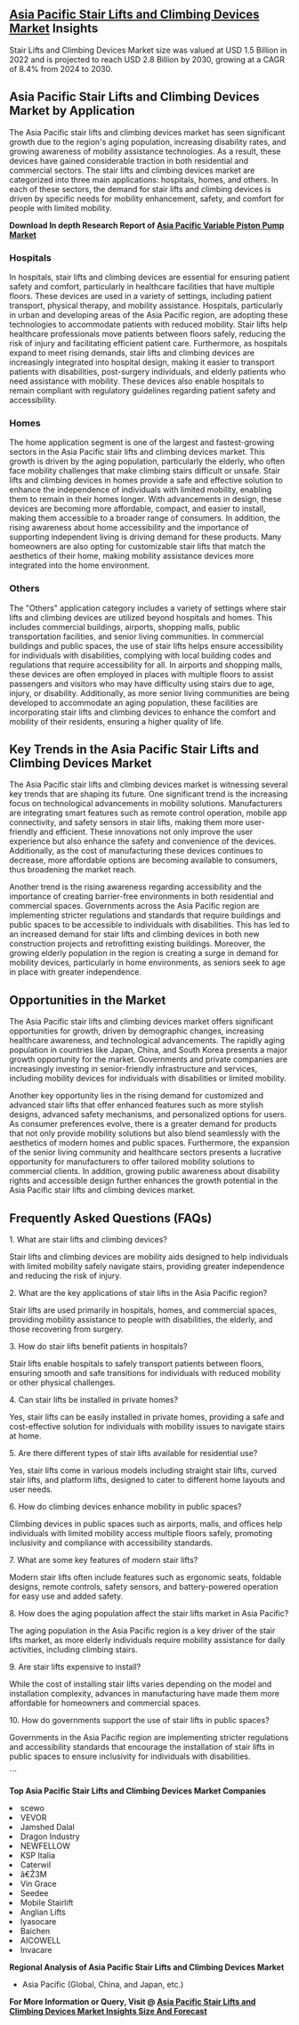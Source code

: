 <h2><a href="https://www.verifiedmarketreports.com/download-sample/?rid=278124&amp;utm_source=Github-Feb&amp;utm_medium=219" target="_blank">Asia Pacific Stair Lifts and Climbing Devices Market</a> Insights</h2><p>Stair Lifts and Climbing Devices Market size was valued at USD 1.5 Billion in 2022 and is projected to reach USD 2.8 Billion by 2030, growing at a CAGR of 8.4% from 2024 to 2030.</p><p><h2>Asia Pacific Stair Lifts and Climbing Devices Market by Application</h2> <p>The Asia Pacific stair lifts and climbing devices market has seen significant growth due to the region's aging population, increasing disability rates, and growing awareness of mobility assistance technologies. As a result, these devices have gained considerable traction in both residential and commercial sectors. The stair lifts and climbing devices market are categorized into three main applications: hospitals, homes, and others. In each of these sectors, the demand for stair lifts and climbing devices is driven by specific needs for mobility enhancement, safety, and comfort for people with limited mobility.</p> <p><p><strong>Download In depth Research Report of <a href="https://www.verifiedmarketreports.com/download-sample/?rid=236118&amp;utm_source=Pulse-Dec&amp;utm_medium=219" target="_blank">Asia Pacific Variable Piston Pump Market</a></strong></p></p> <h3>Hospitals</h3> <p>In hospitals, stair lifts and climbing devices are essential for ensuring patient safety and comfort, particularly in healthcare facilities that have multiple floors. These devices are used in a variety of settings, including patient transport, physical therapy, and mobility assistance. Hospitals, particularly in urban and developing areas of the Asia Pacific region, are adopting these technologies to accommodate patients with reduced mobility. Stair lifts help healthcare professionals move patients between floors safely, reducing the risk of injury and facilitating efficient patient care. Furthermore, as hospitals expand to meet rising demands, stair lifts and climbing devices are increasingly integrated into hospital design, making it easier to transport patients with disabilities, post-surgery individuals, and elderly patients who need assistance with mobility. These devices also enable hospitals to remain compliant with regulatory guidelines regarding patient safety and accessibility.</p> <h3>Homes</h3> <p>The home application segment is one of the largest and fastest-growing sectors in the Asia Pacific stair lifts and climbing devices market. This growth is driven by the aging population, particularly the elderly, who often face mobility challenges that make climbing stairs difficult or unsafe. Stair lifts and climbing devices in homes provide a safe and effective solution to enhance the independence of individuals with limited mobility, enabling them to remain in their homes longer. With advancements in design, these devices are becoming more affordable, compact, and easier to install, making them accessible to a broader range of consumers. In addition, the rising awareness about home accessibility and the importance of supporting independent living is driving demand for these products. Many homeowners are also opting for customizable stair lifts that match the aesthetics of their home, making mobility assistance devices more integrated into the home environment.</p> <h3>Others</h3> <p>The "Others" application category includes a variety of settings where stair lifts and climbing devices are utilized beyond hospitals and homes. This includes commercial buildings, airports, shopping malls, public transportation facilities, and senior living communities. In commercial buildings and public spaces, the use of stair lifts helps ensure accessibility for individuals with disabilities, complying with local building codes and regulations that require accessibility for all. In airports and shopping malls, these devices are often employed in places with multiple floors to assist passengers and visitors who may have difficulty using stairs due to age, injury, or disability. Additionally, as more senior living communities are being developed to accommodate an aging population, these facilities are incorporating stair lifts and climbing devices to enhance the comfort and mobility of their residents, ensuring a higher quality of life.</p> <h2>Key Trends in the Asia Pacific Stair Lifts and Climbing Devices Market</h2> <p>The Asia Pacific stair lifts and climbing devices market is witnessing several key trends that are shaping its future. One significant trend is the increasing focus on technological advancements in mobility solutions. Manufacturers are integrating smart features such as remote control operation, mobile app connectivity, and safety sensors in stair lifts, making them more user-friendly and efficient. These innovations not only improve the user experience but also enhance the safety and convenience of the devices. Additionally, as the cost of manufacturing these devices continues to decrease, more affordable options are becoming available to consumers, thus broadening the market reach.</p> <p>Another trend is the rising awareness regarding accessibility and the importance of creating barrier-free environments in both residential and commercial spaces. Governments across the Asia Pacific region are implementing stricter regulations and standards that require buildings and public spaces to be accessible to individuals with disabilities. This has led to an increased demand for stair lifts and climbing devices in both new construction projects and retrofitting existing buildings. Moreover, the growing elderly population in the region is creating a surge in demand for mobility devices, particularly in home environments, as seniors seek to age in place with greater independence.</p> <h2>Opportunities in the Market</h2> <p>The Asia Pacific stair lifts and climbing devices market offers significant opportunities for growth, driven by demographic changes, increasing healthcare awareness, and technological advancements. The rapidly aging population in countries like Japan, China, and South Korea presents a major growth opportunity for the market. Governments and private companies are increasingly investing in senior-friendly infrastructure and services, including mobility devices for individuals with disabilities or limited mobility.</p> <p>Another key opportunity lies in the rising demand for customized and advanced stair lifts that offer enhanced features such as more stylish designs, advanced safety mechanisms, and personalized options for users. As consumer preferences evolve, there is a greater demand for products that not only provide mobility solutions but also blend seamlessly with the aesthetics of modern homes and public spaces. Furthermore, the expansion of the senior living community and healthcare sectors presents a lucrative opportunity for manufacturers to offer tailored mobility solutions to commercial clients. In addition, growing public awareness about disability rights and accessible design further enhances the growth potential in the Asia Pacific stair lifts and climbing devices market.</p> <h2>Frequently Asked Questions (FAQs)</h2> <p>1. What are stair lifts and climbing devices?</p> <p>Stair lifts and climbing devices are mobility aids designed to help individuals with limited mobility safely navigate stairs, providing greater independence and reducing the risk of injury.</p> <p>2. What are the key applications of stair lifts in the Asia Pacific region?</p> <p>Stair lifts are used primarily in hospitals, homes, and commercial spaces, providing mobility assistance to people with disabilities, the elderly, and those recovering from surgery.</p> <p>3. How do stair lifts benefit patients in hospitals?</p> <p>Stair lifts enable hospitals to safely transport patients between floors, ensuring smooth and safe transitions for individuals with reduced mobility or other physical challenges.</p> <p>4. Can stair lifts be installed in private homes?</p> <p>Yes, stair lifts can be easily installed in private homes, providing a safe and cost-effective solution for individuals with mobility issues to navigate stairs at home.</p> <p>5. Are there different types of stair lifts available for residential use?</p> <p>Yes, stair lifts come in various models including straight stair lifts, curved stair lifts, and platform lifts, designed to cater to different home layouts and user needs.</p> <p>6. How do climbing devices enhance mobility in public spaces?</p> <p>Climbing devices in public spaces such as airports, malls, and offices help individuals with limited mobility access multiple floors safely, promoting inclusivity and compliance with accessibility standards.</p> <p>7. What are some key features of modern stair lifts?</p> <p>Modern stair lifts often include features such as ergonomic seats, foldable designs, remote controls, safety sensors, and battery-powered operation for easy use and added safety.</p> <p>8. How does the aging population affect the stair lifts market in Asia Pacific?</p> <p>The aging population in the Asia Pacific region is a key driver of the stair lifts market, as more elderly individuals require mobility assistance for daily activities, including climbing stairs.</p> <p>9. Are stair lifts expensive to install?</p> <p>While the cost of installing stair lifts varies depending on the model and installation complexity, advances in manufacturing have made them more affordable for homeowners and commercial spaces.</p> <p>10. How do governments support the use of stair lifts in public spaces?</p> <p>Governments in the Asia Pacific region are implementing stricter regulations and accessibility standards that encourage the installation of stair lifts in public spaces to ensure inclusivity for individuals with disabilities.</p> ```</p><p><strong>Top Asia Pacific Stair Lifts and Climbing Devices Market Companies</strong></p><div data-test-id=""><p><li>scewo</li><li> VEVOR</li><li> Jamshed Dalal</li><li> Dragon Industry</li><li> NEWFELLOW</li><li> KSP Italia</li><li> Caterwil</li><li> â€Ž3M</li><li> Vin Grace</li><li> Seedee</li><li> Mobile Stairlift</li><li> Anglian Lifts</li><li> Iyasocare</li><li> Baichen</li><li> AICOWELL</li><li> Invacare</li></p><div><strong>Regional Analysis of&nbsp;Asia Pacific Stair Lifts and Climbing Devices Market</strong></div><ul><li dir="ltr"><p dir="ltr">Asia Pacific (Global, China, and Japan, etc.)</p></li></ul><p><strong>For More Information or Query, Visit @&nbsp;</strong><strong><a href="https://www.verifiedmarketreports.com/product/stair-lifts-and-climbing-devices-market/?utm_source=Github-Feb&amp;utm_medium=219" target="_blank">Asia Pacific Stair Lifts and Climbing Devices Market Insights Size And Forecast</a></strong></p></div><h2>&nbsp;</h2><div data-test-id="">&nbsp;</div>
